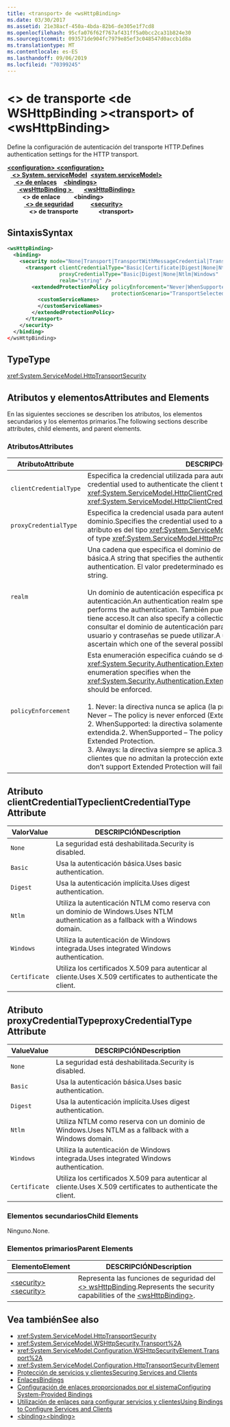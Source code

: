 ```yaml
---
title: <transport> de <wsHttpBinding>
ms.date: 03/30/2017
ms.assetid: 21e38acf-450a-4bda-82b6-de305e1f7cd8
ms.openlocfilehash: 95cfa076f62f767af431ff5a0bcc2ca31b824e30
ms.sourcegitcommit: 093571de904fc7979e85ef3c048547d0accb1d8a
ms.translationtype: MT
ms.contentlocale: es-ES
ms.lasthandoff: 09/06/2019
ms.locfileid: "70399245"
---
```

# <a name="transport-of-wshttpbinding"></a><span data-ttu-id="fe96f-102">\<> de transporte \<de WSHttpBinding ></span><span class="sxs-lookup"><span data-stu-id="fe96f-102">\<transport> of \<wsHttpBinding></span></span>

<span data-ttu-id="fe96f-103">Define la configuración de autenticación del transporte HTTP.</span><span class="sxs-lookup"><span data-stu-id="fe96f-103">Defines authentication settings for the HTTP transport.</span></span>

<span data-ttu-id="fe96f-104">[ **\<configuration>** ](../configuration-element.md)</span><span class="sxs-lookup"><span data-stu-id="fe96f-104">[**\<configuration>**](../configuration-element.md)</span></span>\
<span data-ttu-id="fe96f-105">&nbsp;&nbsp;[ **\<> System. serviceModel**](system-servicemodel.md)</span><span class="sxs-lookup"><span data-stu-id="fe96f-105">&nbsp;&nbsp;[**\<system.serviceModel>**](system-servicemodel.md)</span></span>\
<span data-ttu-id="fe96f-106">&nbsp;&nbsp;&nbsp;&nbsp;[ **\<> de enlaces**](bindings.md)</span><span class="sxs-lookup"><span data-stu-id="fe96f-106">&nbsp;&nbsp;&nbsp;&nbsp;[**\<bindings>**](bindings.md)</span></span>\
<span data-ttu-id="fe96f-107">&nbsp;&nbsp;&nbsp;&nbsp;&nbsp;&nbsp;[ **\<wsHttpBinding >** ](wshttpbinding.md)</span><span class="sxs-lookup"><span data-stu-id="fe96f-107">&nbsp;&nbsp;&nbsp;&nbsp;&nbsp;&nbsp;[**\<wsHttpBinding>**](wshttpbinding.md)</span></span>\
<span data-ttu-id="fe96f-108">&nbsp;&nbsp;&nbsp;&nbsp;&nbsp;&nbsp;&nbsp;&nbsp; **\<> de enlace**</span><span class="sxs-lookup"><span data-stu-id="fe96f-108">&nbsp;&nbsp;&nbsp;&nbsp;&nbsp;&nbsp;&nbsp;&nbsp;**\<binding>**</span></span>\
<span data-ttu-id="fe96f-109">&nbsp;&nbsp;&nbsp;&nbsp;&nbsp;&nbsp;&nbsp;&nbsp;&nbsp;&nbsp;[ **\<> de seguridad**](security-of-wshttpbinding.md)</span><span class="sxs-lookup"><span data-stu-id="fe96f-109">&nbsp;&nbsp;&nbsp;&nbsp;&nbsp;&nbsp;&nbsp;&nbsp;&nbsp;&nbsp;[**\<security>**](security-of-wshttpbinding.md)</span></span>\
<span data-ttu-id="fe96f-110">&nbsp;&nbsp;&nbsp;&nbsp;&nbsp;&nbsp;&nbsp;&nbsp;&nbsp;&nbsp;&nbsp;&nbsp; **\<> de transporte**</span><span class="sxs-lookup"><span data-stu-id="fe96f-110">&nbsp;&nbsp;&nbsp;&nbsp;&nbsp;&nbsp;&nbsp;&nbsp;&nbsp;&nbsp;&nbsp;&nbsp;**\<transport>**</span></span>  

## <a name="syntax"></a><span data-ttu-id="fe96f-111">Sintaxis</span><span class="sxs-lookup"><span data-stu-id="fe96f-111">Syntax</span></span>

```xml
<wsHttpBinding>
  <binding>
    <security mode="None|Transport|TransportWithMessageCredential|TransportCredentialOnly">
      <transport clientCredentialType="Basic|Certificate|Digest|None|Ntlm|Windows"
                 proxyCredentialType="Basic|Digest|None|Ntlm|Windows"
                 realm="string" />
        <extendedProtectionPolicy policyEnforcement="Never|WhenSupported|Always"
                                  protectionScenario="TransportSelected|TrustedProxy">
          <customServiceNames>
          </customServiceNames>
        </extendedProtectionPolicy>
      </transport>
    </security>
  </binding>
</wsHttpBinding>
```

## <a name="type"></a><span data-ttu-id="fe96f-112">Type</span><span class="sxs-lookup"><span data-stu-id="fe96f-112">Type</span></span>

<xref:System.ServiceModel.HttpTransportSecurity>

## <a name="attributes-and-elements"></a><span data-ttu-id="fe96f-113">Atributos y elementos</span><span class="sxs-lookup"><span data-stu-id="fe96f-113">Attributes and Elements</span></span>

<span data-ttu-id="fe96f-114">En las siguientes secciones se describen los atributos, los elementos secundarios y los elementos primarios.</span><span class="sxs-lookup"><span data-stu-id="fe96f-114">The following sections describe attributes, child elements, and parent elements.</span></span>

### <a name="attributes"></a><span data-ttu-id="fe96f-115">Atributos</span><span class="sxs-lookup"><span data-stu-id="fe96f-115">Attributes</span></span>

|<span data-ttu-id="fe96f-116">Atributo</span><span class="sxs-lookup"><span data-stu-id="fe96f-116">Attribute</span></span>|<span data-ttu-id="fe96f-117">DESCRIPCIÓN</span><span class="sxs-lookup"><span data-stu-id="fe96f-117">Description</span></span>|
|---------------|-----------------|
|`clientCredentialType`|<span data-ttu-id="fe96f-118">Especifica la credencial utilizada para autenticar el cliente al servicio.</span><span class="sxs-lookup"><span data-stu-id="fe96f-118">Specifies the credential used to authenticate the client to the service.</span></span> <span data-ttu-id="fe96f-119">Este atributo es del tipo <xref:System.ServiceModel.HttpClientCredentialType>.</span><span class="sxs-lookup"><span data-stu-id="fe96f-119">This attribute is of type <xref:System.ServiceModel.HttpClientCredentialType>.</span></span>|
|`proxyCredentialType`|<span data-ttu-id="fe96f-120">Especifica la credencial usada para autenticar al cliente en un proxy del dominio.</span><span class="sxs-lookup"><span data-stu-id="fe96f-120">Specifies the credential used to authenticate the client to a domain proxy.</span></span> <span data-ttu-id="fe96f-121">Este atributo es del tipo <xref:System.ServiceModel.HttpProxyCredentialType>.</span><span class="sxs-lookup"><span data-stu-id="fe96f-121">This attribute is of type <xref:System.ServiceModel.HttpProxyCredentialType>.</span></span>|
|`realm`|<span data-ttu-id="fe96f-122">Una cadena que especifica el dominio de autenticación para autenticación implícita o básica.</span><span class="sxs-lookup"><span data-stu-id="fe96f-122">A string that specifies the authentication realm for digest or basic authentication.</span></span> <span data-ttu-id="fe96f-123">El valor predeterminado es una cadena vacía.</span><span class="sxs-lookup"><span data-stu-id="fe96f-123">The default is an empty string.</span></span><br /><br /> <span data-ttu-id="fe96f-124">Un dominio de autenticación especifica por lo menos el nombre del host que realiza la autenticación.</span><span class="sxs-lookup"><span data-stu-id="fe96f-124">An authentication realm specifies at least the name of the host that performs the authentication.</span></span> <span data-ttu-id="fe96f-125">También puede especificar una colección de usuarios que tiene acceso.</span><span class="sxs-lookup"><span data-stu-id="fe96f-125">It can also specify a collection of users that has access.</span></span> <span data-ttu-id="fe96f-126">Un usuario puede consultar el dominio de autenticación para determinar cuál de los posibles nombres de usuario y contraseñas se puede utilizar.</span><span class="sxs-lookup"><span data-stu-id="fe96f-126">A user can query the authentication realm to ascertain which one of the several possible usernames and passwords can be used.</span></span>|
|`policyEnforcement`|<span data-ttu-id="fe96f-127">Esta enumeración especifica cuándo se debe aplicar <xref:System.Security.Authentication.ExtendedProtection.ExtendedProtectionPolicy>.</span><span class="sxs-lookup"><span data-stu-id="fe96f-127">This enumeration specifies when the <xref:System.Security.Authentication.ExtendedProtection.ExtendedProtectionPolicy> should be enforced.</span></span><br /><br /> <span data-ttu-id="fe96f-128">1.  Never: la directiva nunca se aplica (la protección extendida está deshabilitada).</span><span class="sxs-lookup"><span data-stu-id="fe96f-128">1.  Never – The policy is never enforced (Extended Protection is disabled).</span></span><br /><span data-ttu-id="fe96f-129">2.  WhenSupported: la directiva solamente se aplica si el cliente admite la protección extendida.</span><span class="sxs-lookup"><span data-stu-id="fe96f-129">2.  WhenSupported – The policy is enforced only if the client supports Extended Protection.</span></span><br /><span data-ttu-id="fe96f-130">3.  Always: la directiva siempre se aplica.</span><span class="sxs-lookup"><span data-stu-id="fe96f-130">3.  Always – The policy is always enforced.</span></span> <span data-ttu-id="fe96f-131">Los clientes que no admitan la protección extendida no podrán autenticarse.</span><span class="sxs-lookup"><span data-stu-id="fe96f-131">Clients which don’t support Extended Protection will fail to authenticate.</span></span>|

## <a name="clientcredentialtype-attribute"></a><span data-ttu-id="fe96f-132">Atributo clientCredentialType</span><span class="sxs-lookup"><span data-stu-id="fe96f-132">clientCredentialType Attribute</span></span>

|<span data-ttu-id="fe96f-133">Valor</span><span class="sxs-lookup"><span data-stu-id="fe96f-133">Value</span></span>|<span data-ttu-id="fe96f-134">DESCRIPCIÓN</span><span class="sxs-lookup"><span data-stu-id="fe96f-134">Description</span></span>|
|-----------|-----------------|
|`None`|<span data-ttu-id="fe96f-135">La seguridad está deshabilitada.</span><span class="sxs-lookup"><span data-stu-id="fe96f-135">Security is disabled.</span></span>|
|`Basic`|<span data-ttu-id="fe96f-136">Usa la autenticación básica.</span><span class="sxs-lookup"><span data-stu-id="fe96f-136">Uses basic authentication.</span></span>|
|`Digest`|<span data-ttu-id="fe96f-137">Usa la autenticación implícita.</span><span class="sxs-lookup"><span data-stu-id="fe96f-137">Uses digest authentication.</span></span>|
|`Ntlm`|<span data-ttu-id="fe96f-138">Utiliza la autenticación NTLM como reserva con un dominio de Windows.</span><span class="sxs-lookup"><span data-stu-id="fe96f-138">Uses NTLM authentication as a fallback with a Windows domain.</span></span>|
|`Windows`|<span data-ttu-id="fe96f-139">Utiliza la autenticación de Windows integrada.</span><span class="sxs-lookup"><span data-stu-id="fe96f-139">Uses integrated Windows authentication.</span></span>|
|`Certificate`|<span data-ttu-id="fe96f-140">Utiliza los certificados X.509 para autenticar al cliente.</span><span class="sxs-lookup"><span data-stu-id="fe96f-140">Uses X.509 certificates to authenticate the client.</span></span>|

## <a name="proxycredentialtype-attribute"></a><span data-ttu-id="fe96f-141">Atributo proxyCredentialType</span><span class="sxs-lookup"><span data-stu-id="fe96f-141">proxyCredentialType Attribute</span></span>

|<span data-ttu-id="fe96f-142">Value</span><span class="sxs-lookup"><span data-stu-id="fe96f-142">Value</span></span>|<span data-ttu-id="fe96f-143">DESCRIPCIÓN</span><span class="sxs-lookup"><span data-stu-id="fe96f-143">Description</span></span>|
|-----------|-----------------|
|`None`|<span data-ttu-id="fe96f-144">La seguridad está deshabilitada.</span><span class="sxs-lookup"><span data-stu-id="fe96f-144">Security is disabled.</span></span>|
|`Basic`|<span data-ttu-id="fe96f-145">Usa la autenticación básica.</span><span class="sxs-lookup"><span data-stu-id="fe96f-145">Uses basic authentication.</span></span>|
|`Digest`|<span data-ttu-id="fe96f-146">Usa la autenticación implícita.</span><span class="sxs-lookup"><span data-stu-id="fe96f-146">Uses digest authentication.</span></span>|
|`Ntlm`|<span data-ttu-id="fe96f-147">Utiliza NTLM como reserva con un dominio de Windows.</span><span class="sxs-lookup"><span data-stu-id="fe96f-147">Uses NTLM as a fallback with a Windows domain.</span></span>|
|`Windows`|<span data-ttu-id="fe96f-148">Utiliza la autenticación de Windows integrada.</span><span class="sxs-lookup"><span data-stu-id="fe96f-148">Uses integrated Windows authentication.</span></span>|
|`Certificate`|<span data-ttu-id="fe96f-149">Utiliza los certificados X.509 para autenticar al cliente.</span><span class="sxs-lookup"><span data-stu-id="fe96f-149">Uses X.509 certificates to authenticate the client.</span></span>|

### <a name="child-elements"></a><span data-ttu-id="fe96f-150">Elementos secundarios</span><span class="sxs-lookup"><span data-stu-id="fe96f-150">Child Elements</span></span>

<span data-ttu-id="fe96f-151">Ninguno.</span><span class="sxs-lookup"><span data-stu-id="fe96f-151">None.</span></span>

### <a name="parent-elements"></a><span data-ttu-id="fe96f-152">Elementos primarios</span><span class="sxs-lookup"><span data-stu-id="fe96f-152">Parent Elements</span></span>

|<span data-ttu-id="fe96f-153">Elemento</span><span class="sxs-lookup"><span data-stu-id="fe96f-153">Element</span></span>|<span data-ttu-id="fe96f-154">DESCRIPCIÓN</span><span class="sxs-lookup"><span data-stu-id="fe96f-154">Description</span></span>|
|-------------|-----------------|
|[<span data-ttu-id="fe96f-155">\<security></span><span class="sxs-lookup"><span data-stu-id="fe96f-155">\<security></span></span>](security-of-wshttpbinding.md)|<span data-ttu-id="fe96f-156">Representa las funciones de seguridad del [ \<> wsHttpBinding](wshttpbinding.md).</span><span class="sxs-lookup"><span data-stu-id="fe96f-156">Represents the security capabilities of the [\<wsHttpBinding>](wshttpbinding.md).</span></span>|

## <a name="see-also"></a><span data-ttu-id="fe96f-157">Vea también</span><span class="sxs-lookup"><span data-stu-id="fe96f-157">See also</span></span>

- <xref:System.ServiceModel.HttpTransportSecurity>
- <xref:System.ServiceModel.WSHttpSecurity.Transport%2A>
- <xref:System.ServiceModel.Configuration.WSHttpSecurityElement.Transport%2A>
- <xref:System.ServiceModel.Configuration.HttpTransportSecurityElement>
- [<span data-ttu-id="fe96f-158">Protección de servicios y clientes</span><span class="sxs-lookup"><span data-stu-id="fe96f-158">Securing Services and Clients</span></span>](../../../wcf/feature-details/securing-services-and-clients.md)
- [<span data-ttu-id="fe96f-159">Enlaces</span><span class="sxs-lookup"><span data-stu-id="fe96f-159">Bindings</span></span>](../../../wcf/bindings.md)
- [<span data-ttu-id="fe96f-160">Configuración de enlaces proporcionados por el sistema</span><span class="sxs-lookup"><span data-stu-id="fe96f-160">Configuring System-Provided Bindings</span></span>](../../../wcf/feature-details/configuring-system-provided-bindings.md)
- [<span data-ttu-id="fe96f-161">Utilización de enlaces para configurar servicios y clientes</span><span class="sxs-lookup"><span data-stu-id="fe96f-161">Using Bindings to Configure Services and Clients</span></span>](../../../wcf/using-bindings-to-configure-services-and-clients.md)
- [<span data-ttu-id="fe96f-162">\<binding></span><span class="sxs-lookup"><span data-stu-id="fe96f-162">\<binding></span></span>](../../../misc/binding.md)
